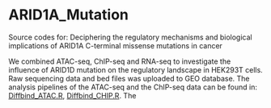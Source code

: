 # ARID1A_Mutation
Source codes for: Deciphering the regulatory mechanisms and biological implications of ARID1A C-terminal missense mutations in cancer

We combined ATAC-seq, ChIP-seq and RNA-seq to investigate the influence of ARID1D mutation on the regulatory landscape in HEK293T cells. Raw sequencing data and bed files was uploaded to GEO database. The analysis pipelines of the ATAC-seq and the ChIP-seq data can be found in: [Diffbind_ATAC.R](./Diffbind_ATAC.R), [Diffbind_CHIP.R](./Diffbind_CHIP.R). The
